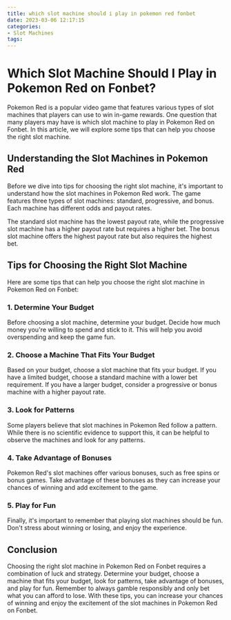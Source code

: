 ```yaml
---
title: which slot machine should i play in pokemon red fonbet
date: 2023-03-06 12:17:15
categories:
- Slot Machines
tags:
---
```



# Which Slot Machine Should I Play in Pokemon Red on Fonbet?

Pokemon Red is a popular video game that features various types of slot machines that players can use to win in-game rewards. One question that many players may have is which slot machine to play in Pokemon Red on Fonbet. In this article, we will explore some tips that can help you choose the right slot machine.

## Understanding the Slot Machines in Pokemon Red

Before we dive into tips for choosing the right slot machine, it's important to understand how the slot machines in Pokemon Red work. The game features three types of slot machines: standard, progressive, and bonus. Each machine has different odds and payout rates.

The standard slot machine has the lowest payout rate, while the progressive slot machine has a higher payout rate but requires a higher bet. The bonus slot machine offers the highest payout rate but also requires the highest bet.

## Tips for Choosing the Right Slot Machine

Here are some tips that can help you choose the right slot machine in Pokemon Red on Fonbet:

### 1. Determine Your Budget

Before choosing a slot machine, determine your budget. Decide how much money you're willing to spend and stick to it. This will help you avoid overspending and keep the game fun.

### 2. Choose a Machine That Fits Your Budget

Based on your budget, choose a slot machine that fits your budget. If you have a limited budget, choose a standard machine with a lower bet requirement. If you have a larger budget, consider a progressive or bonus machine with a higher payout rate.

### 3. Look for Patterns

Some players believe that slot machines in Pokemon Red follow a pattern. While there is no scientific evidence to support this, it can be helpful to observe the machines and look for any patterns.

### 4. Take Advantage of Bonuses

Pokemon Red's slot machines offer various bonuses, such as free spins or bonus games. Take advantage of these bonuses as they can increase your chances of winning and add excitement to the game.

### 5. Play for Fun

Finally, it's important to remember that playing slot machines should be fun. Don't stress about winning or losing, and enjoy the experience.

## Conclusion

Choosing the right slot machine in Pokemon Red on Fonbet requires a combination of luck and strategy. Determine your budget, choose a machine that fits your budget, look for patterns, take advantage of bonuses, and play for fun. Remember to always gamble responsibly and only bet what you can afford to lose. With these tips, you can increase your chances of winning and enjoy the excitement of the slot machines in Pokemon Red on Fonbet.